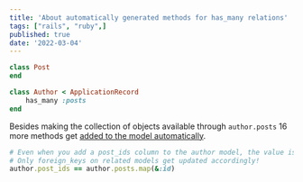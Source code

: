 ```yaml
---
title: 'About automatically generated methods for has_many relations'
tags: ["rails", "ruby",]
published: true
date: '2022-03-04'
---
```


```ruby
class Post
end

class Author < ApplicationRecord
	has_many :posts
end
```

Besides making the collection of objects available through `author.posts` 16 more methods get [added to the model automatically](https://guides.rubyonrails.org/association_basics.html#has-many-association-reference).

```ruby
# Even when you add a post_ids column to the author model, the value is never persisted ;)
# Only foreign_keys on related models get updated accordingly!
author.post_ids == author.posts.map(&:id)
```
